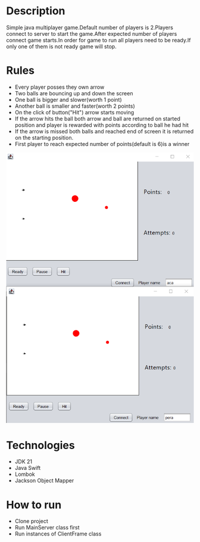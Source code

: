 
# Description

Simple java multiplayer game.Default number of players is 2.Players connect to server to start the game.After expected number of players connect game starts.In order for game to run all players need to be ready.If only one of them is not ready game will stop.

# Rules

- Every player posses they own arrow
- Two balls are bouncing up and down the screen
- One ball is bigger and slower(worth 1 point)
- Another ball is smaller and faster(worth 2 points)
- On the click of button("Hit") arrow starts moving
- If the arrow hits the ball both arrow and ball are returned on started position and player is rewarded with points according to ball he had hit
- If the arrow is missed both balls and reached end of screen it is returned on the starting position.
- First player to reach expected number of points(default is 6)is a winner

![Snippet Example](StrikeBallSnipet.PNG) 

# Technologies

- JDK 21
- Java Swift
- Lombok
- Jackson Object Mapper

# How to run

- Clone project
- Run MainServer class first
- Run instances of ClientFrame class